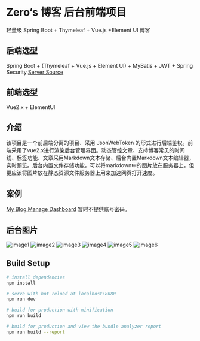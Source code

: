 # Zero‘s 博客 后台前端项目
轻量级 Spring Boot + Thymeleaf + Vue.js +Element UI 博客

## 后端选型 
Spring Boot + (Thymeleaf + Vue.js + Element UI) + MyBatis + JWT + Spring Security.[Server Source](https://github.com/Jackjun724/spring-boot-blog)

## 前端选型
Vue2.x + ElementUI

## 介绍
该项目是一个前后端分离的项目、采用 JsonWebToken 的形式进行后端鉴权。前端采用了vue2.x进行渲染后台管理界面。动态管控文章、支持博客常见的时间线、标签功能、文章采用Markdown文本存储、后台内置Markdown文本编辑器，实时预览。后台内置文件存储功能，可以将markdown中的图片放在服务器上，但更应该将图片放在静态资源文件服务器上用来加速网页打开速度。

## 案例
[My Blog Manage Dashboard](http://admin.retzero.com)
暂时不提供账号密码。

## 后台图片
![image1](https://github.com/Jackjun724/blog_pages/blob/master/img1.png?raw=true)
![image2](https://github.com/Jackjun724/blog_pages/blob/master/img2.png?raw=true)
![image3](https://github.com/Jackjun724/blog_pages/blob/master/img3.png?raw=true)
![image4](https://github.com/Jackjun724/blog_pages/blob/master/img4.png?raw=true)
![image5](https://github.com/Jackjun724/blog_pages/blob/master/img5.png?raw=true)
![image6](https://github.com/Jackjun724/blog_pages/blob/master/img6.png?raw=true)

## Build Setup

``` bash
# install dependencies
npm install

# serve with hot reload at localhost:8080
npm run dev

# build for production with minification
npm run build

# build for production and view the bundle analyzer report
npm run build --report
```
